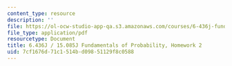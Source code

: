 ```yaml
---
content_type: resource
description: ''
file: https://ol-ocw-studio-app-qa.s3.amazonaws.com/courses/6-436j-fundamentals-of-probability-fall-2018/7cf1676d71c1514bd09851129f8c0588_MIT6_436JF18_hw2.pdf
file_type: application/pdf
resourcetype: Document
title: 6.436J / 15.085J Fundamentals of Probability, Homework 2
uid: 7cf1676d-71c1-514b-d098-51129f8c0588
---
```

